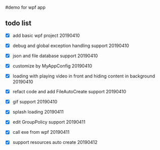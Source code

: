#demo for wpf app

## todo list

- [x] add basic wpf project 20190410
- [x] debug and global exception handling support 20190410
- [x] json and file database support 20190410
- [x] customize by MyAppConfig 20190410
- [x] loading with playing video in front and hiding content in background 20190410
- [x] refact code and add FileAutoCreate support 20190410
- [x] gif support 20190410
- [x] splash loading 20190411
- [x] edit GroupPolicy support 20190411
- [x] call exe from wpf 20190411
- [x] support resources auto create 20190412



